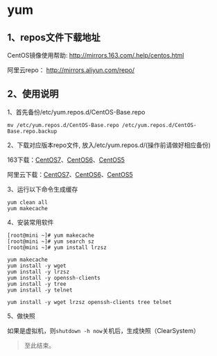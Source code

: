 # yum #

## 1、repos文件下载地址 ##

CentOS镜像使用帮助: http://mirrors.163.com/.help/centos.html

阿里云repo： http://mirrors.aliyun.com/repo/

## 2、使用说明 ##

1、首先备份/etc/yum.repos.d/CentOS-Base.repo

	mv /etc/yum.repos.d/CentOS-Base.repo /etc/yum.repos.d/CentOS-Base.repo.backup

2、下载对应版本repo文件, 放入/etc/yum.repos.d/(操作前请做好相应备份)

163下载：[CentOS7](http://mirrors.163.com/.help/CentOS7-Base-163.repo)、[CentOS6](http://mirrors.163.com/.help/CentOS6-Base-163.repo)、[CentOS5](http://mirrors.163.com/.help/CentOS5-Base-163.repo)

阿里云下载：[CentOS7](http://mirrors.aliyun.com/repo/Centos-7.repo)、[CentOS6](http://mirrors.aliyun.com/repo/Centos-6.repo)、[CentOS5](http://mirrors.aliyun.com/repo/Centos-5.repo)

3、运行以下命令生成缓存

	yum clean all
	yum makecache

4、安装常用软件

	[root@mini ~]# yum makecache
	[root@mini ~]# yum search sz
	[root@mini ~]# yum install lrzsz
	
	yum makecache
	yum install -y wget
	yum install -y lrzsz
	yum install -y openssh-clients
	yum install -y tree
	yum install -y telnet

	yum install -y wget lrzsz openssh-clients tree telnet

5、做快照

如果是虚拟机，则`shutdown -h now`关机后，生成快照（ClearSystem）


> 至此结束。 